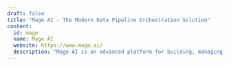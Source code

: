 ```yaml
---
draft: false
title: "Mage AI - The Modern Data Pipeline Orchestration Solution"
content:
  id: mage
  name: Mage AI
  website: https://www.mage.ai/
  description: "Mage AI is an advanced platform for building, managing, and automating data pipelines. It simplifies integration, transformation, and monitoring, providing seamless orchestration for real-time and batch data processing."
---
```

